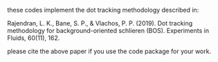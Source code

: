 these codes implement the dot tracking methodology described in:

Rajendran, L. K., Bane, S. P., & Vlachos, P. P. (2019). Dot tracking methodology for background-oriented schlieren (BOS). Experiments in Fluids, 60(11), 162.

please cite the above paper if you use the code package for your work.

